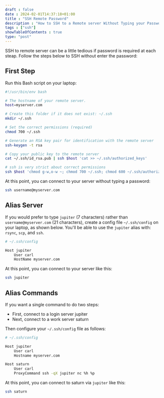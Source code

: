 ```yaml
--- 
draft : false
date : 2024-02-01T14:37:18+01:00
title : "SSH Remote Password"
description : "How to SSH to a Remote server Without Typing your Password"
tags : ["ssh"]
showTableOfContents : true
type: "post"
---
```


SSH to remote server can be a little tedious if password is required at each steap. Follow the steps below to SSH without enter the password:

## First Step

Run this Bash script on your laptop:
```bash
#!/usr/bin/env bash

# The hostname of your remote server.
host=myserver.com

# Create this folder if it does not exist: ~/.ssh
mkdir ~/.ssh

# Set the correct permissions (required)
chmod 700 ~/.ssh

# Generate an RSA key pair for identification with the remote server
ssh-keygen -t rsa

# Copy your public key to the remote server
cat ~/.ssh/id_rsa.pub | ssh $host 'cat >> ~/.ssh/authorized_keys'

# ssh is very strict about correct permissions
ssh $host 'chmod g-w,o-w ~; chmod 700 ~/.ssh; chmod 600 ~/.ssh/authorized_keys'
```
At this point, you can connect to your server without typing a password:
```bash
ssh username@myserver.com
```

## Alias Server

If you would prefer to type `jupiter` (7 characters) rather than `username@myserver.com` (21 characters), create a config file `~/.ssh/config` on your laptop, as shown below. You'll be able to use the `jupiter` alias with: `rsync`, `scp`, and `ssh`.
```bash
# ~/.ssh/config

Host jupiter
    User carl
    HostName myserver.com
```

At this point, you can connect to your server like this:
```bash
ssh jupiter
```

## Alias Commands

If you want a single command to do two steps:
* First, connect to a login server jupiter
* Next, connect to a work server saturn

Then configure your `~/.ssh/config` file as follows:
```bash
# ~/.ssh/config

Host jupiter
    User carl
    Hostname myserver.com

Host saturn
    User carl
    ProxyCommand ssh -qX jupiter nc %h %p
```
At this point, you can connect to saturn via `jupiter` like this:
```bash
ssh saturn
```
